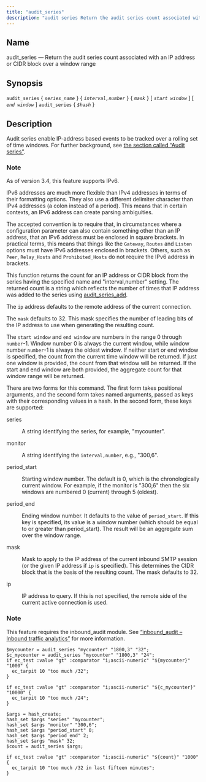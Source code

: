 ```yaml
---
title: "audit_series"
description: "audit series Return the audit series count associated with an IP address or CIDR block over a window range audit series series name interval number mask start window end window audit series hash Audit series enable IP address based events to be tracked over a rolling set of time windows..."
---
```


<a name="sieve.ref.audit_series"></a> 
## Name

audit_series — Return the audit series count associated with an IP address or CIDR block over a window range

## Synopsis

`audit_series` { *`series_name`* } { *`interval,number`* } { *`mask`* } [ *`start window`*         ] [ *`end window`*         ]
`audit_series` { *`$hash`* }

<a name="idp28638384"></a> 
## Description

Audit series enable IP-address based events to be tracked over a rolling set of time windows. For further background, see [the section called “Audit series”](/momentum/3/3-reference/sieve-ecaddons#sieve.ectypes_audit_series).

### Note

As of version 3.4, this feature supports IPv6.

IPv6 addresses are much more flexible than IPv4 addresses in terms of their formatting options. They also use a different delimiter character than IPv4 addresses (a colon instead of a period). This means that in certain contexts, an IPv6 address can create parsing ambiguities.

The accepted convention is to require that, in circumstances where a configuration parameter can also contain something other than an IP address, that an IPv6 address must be enclosed in square brackets. In practical terms, this means that things like the `Gateway`, `Routes` and `Listen` options must have IPv6 addresses enclosed in brackets. Others, such as `Peer`, `Relay_Hosts` and `Prohibited_Hosts` do not require the IPv6 address in brackets.

This function returns the count for an IP address or CIDR block from the series having the specified name and "interval,number" setting. The returned count is a string which reflects the number of times that IP address was added to the series using [audit_series_add](/momentum/3/3-reference/sieve-ref-audit-series-add).

The `ip` address defaults to the remote address of the current connection.

The `mask` defaults to 32\. This mask specifies the number of leading bits of the IP address to use when generating the resulting count.

The `start window` and `end window` are numbers in the range 0 through `number`-1. Window number 0 is always the current window, while window number `number`-1 is always the oldest window. If neither start or end window is specified, the count from the current time window will be returned. If just one window is provided, the count from that window will be returned. If the start and end window are both provided, the aggregate count for that window range will be returned.

There are two forms for this command. The first form takes positional arguments, and the second form takes named arguments, passed as keys with their corresponding values in a hash. In the second form, these keys are supported:

<dl class="variablelist">

<dt>series</dt>

<dd>

A string identifying the series, for example, "mycounter".

</dd>

<dt>monitor</dt>

<dd>

A string identifying the `interval,number`, e.g., "300,6".

</dd>

<dt>period_start</dt>

<dd>

Starting window number. The default is 0, which is the chronologically current window. For example, if the monitor is "300,6" then the six windows are numbered 0 (current) through 5 (oldest).

</dd>

<dt>period_end</dt>

<dd>

Ending window number. It defaults to the value of `period_start`. If this key is specified, its value is a window number (which should be equal to or greater than period_start). The result will be an aggregate sum over the window range.

</dd>

<dt>mask</dt>

<dd>

Mask to apply to the IP address of the current inbound SMTP session (or the given IP address if `ip` is specified). This determines the CIDR block that is the basis of the resulting count. The mask defaults to 32.

</dd>

<dt>ip</dt>

<dd>

IP address to query. If this is not specified, the remote side of the current active connection is used.

</dd>

</dl>

### Note

This feature requires the inbound_audit module. See [“inbound_audit – Inbound traffic analytics”](/momentum/3/3-reference/3-reference-modules-inbound-audit) for more information.

<a name="example.audit_series"></a> 


```
$mycounter = audit_series "mycounter" "1800,3" "32";
$c_mycounter = audit_series "mycounter" "1800,3" "24";
if ec_test :value "gt" :comparator "i;ascii-numeric" "${mycounter}" "1000" {
  ec_tarpit 10 "too much /32";
}

if ec_test :value "gt" :comparator "i;ascii-numeric" "${c_mycounter}" "10000" {
  ec_tarpit 10 "too much /24";
}
```

<a name="example.audit_series.second"></a> 


```
$args = hash_create;
hash_set $args "series" "mycounter";
hash_set $args "monitor" "300,6";
hash_set $args "period_start" 0;
hash_set $args "period_end" 2;
hash_set $args "mask" 32;
$count = audit_series $args;

if ec_test :value "gt" :comparator "i;ascii-numeric" "${count}" "1000" {
  ec_tarpit 10 "too much /32 in last fifteen minutes";
}
```